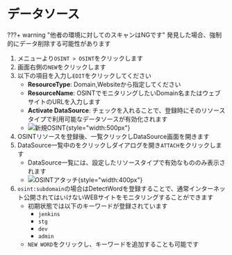 # データソース

???+ warning "他者の環境に対してのスキャンはNGです"
    発見した場合、強制的にデータ削除する可能性があります

1. メニューより`OSINT > OSINT`をクリックします
2. 画面右側の`NEW`をクリックします
3. 以下の項目を入力し`EDIT`をクリックしてください
    - **ResourceType**: Domain,Websiteから指定してください
    - **ResourceName**: OSINTでモニタリングしたいDomain名またはウェブサイトのURLを入力します
    - **Activate DataSource**: チェックを入れることで、登録時にそのリソースタイプで利用可能なデータソースが有効化されます
    - ![新規OSINT](/img/osint/osint_new.png){style="width:500px"}
4. OSINTリソースを登録後、一覧クリックしDataSource画面を開きます
5. DataSource一覧中のをクリックしダイアログを開き`ATTACH`をクリックします
    - DataSource一覧には、設定したリソースタイプで有効なもののみ表示されます
    - ![OSINTアタッチ](/img/osint/osint_attach.png){style="width:400px"}
6. `osint:subdomain`の場合はDetectWordを登録することで、通常インターネット公開されてはいけないWEBサイトをモニタリングすることができます
    - 初期状態では以下のキーワードが登録されています
        - `jenkins`
        - `stg`
        - `dev`
        - `admin`
    - `NEW WORD`をクリックし、キーワードを追加することも可能です

